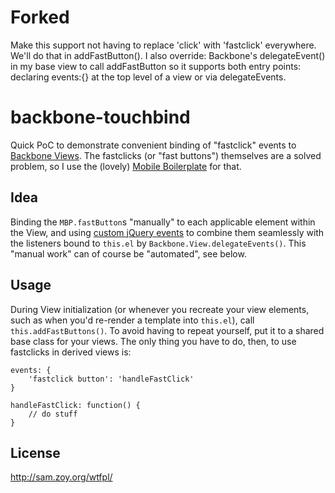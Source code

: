 Forked
======

Make this support not having to replace 'click' with 'fastclick' everywhere. We'll do that in addFastButton(). I also override: Backbone's delegateEvent() in my base view to call addFastButton so it supports both entry points: declaring events:{} at the top level of a view or via delegateEvents.

backbone-touchbind
==================

Quick PoC to demonstrate convenient binding of "fastclick" events to [Backbone Views](http://documentcloud.github.com/backbone/).  The fastclicks (or "fast buttons") themselves are a solved problem, so I use the (lovely) [Mobile Boilerplate](http://html5boilerplate.com/mobile) for that.

Idea
----

Binding the `MBP.fastButton`s "manually" to each applicable element within the View, and using [custom jQuery events](http://api.jquery.com/trigger/) to combine them seamlessly with the listeners bound to `this.el` by `Backbone.View.delegateEvents()`.  This "manual work" can of course be "automated", see below.

Usage
-----

During View initialization (or whenever you recreate your view elements, such as when you'd re-render a template into `this.el`), call `this.addFastButtons()`.  To avoid having to repeat yourself, put it to a shared base class for your views.  The only thing you have to do, then, to use fastclicks in derived views is:

    events: {
        'fastclick button': 'handleFastClick'
    }

    handleFastClick: function() {
        // do stuff
    }

License
-------

http://sam.zoy.org/wtfpl/
